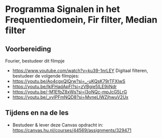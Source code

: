 # Programma Signalen in het Frequentiedomein, Fir filter, Median filter

## Voorbereiding
Fourier, bestudeer dit filmpje 
- https://www.youtube.com/watch?v=ku39-1nrLEY
Digitaal filteren, bestudeer de volgende filmpjes:
-  https://youtu.be/Ao4cgxQIQrw?si=_-uKQsK79rTFXIwS
-  https://youtu.be/IklFHadApFI?si=zVBgie5ILE9iiNdr
-  https://youtu.be/-M1EfbZ8xWs?si=l3oNQc-mpJcG5LrG
-  https://youtu.be/_vvIPFmNQD8?si=MvneLlWZjhwuV2Ux
## Tijdens en na de les
- Bestudeer & lever deze Canvas opdracht in: https://canvas.hu.nl/courses/44569/assignments/329471

